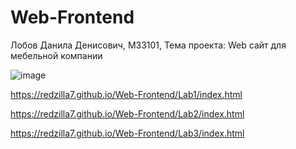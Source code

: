 # Web-Frontend
Лобов Данила Денисович, M33101, Тема проекта: Web сайт для мебельной компании

![image](https://github.com/ReDZiLLa7/Web-Frontend/assets/89832616/f01a2808-09ad-4f6c-a0f7-23533eb2a045)

https://redzilla7.github.io/Web-Frontend/Lab1/index.html

https://redzilla7.github.io/Web-Frontend/Lab2/index.html

https://redzilla7.github.io/Web-Frontend/Lab3/index.html

